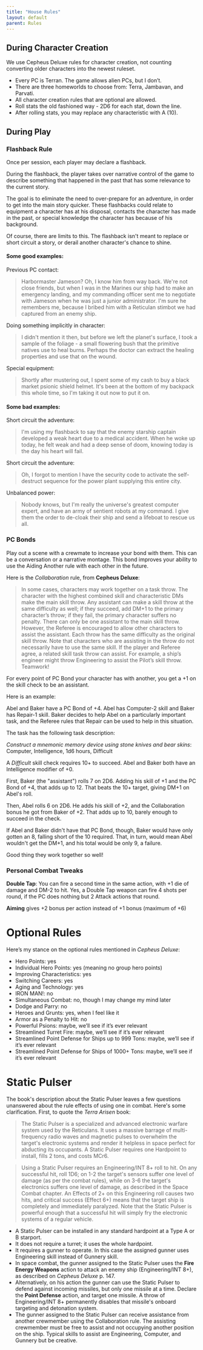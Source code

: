 ```yaml
---
title: "House Rules"
layout: default
parent: Rules
---
```



## During Character Creation

We use Cepheus Deluxe rules for character creation, not counting converting older characters into the newest ruleset.

* Every PC is Terran. The game allows alien PCs, but I don’t.
* There are three homeworlds to choose from: Terra, Jambavan, and Parvati.
* All character creation rules that are optional are allowed.
* Roll stats the old fashioned way - 2D6 for each stat, down the line.
* After rolling stats, you may replace any characteristic with A (10).

## During Play

### Flashback Rule

Once per session, each player may declare a flashback.

During the flashback, the player takes over narrative control of the game to describe something that happened in the past that has some relevance to the current story.

The goal is to eliminate the need to over-prepare for an adventure, in order to get into the main story quicker. These flashbacks could relate to equipment a character has at his disposal, contacts the character has made in the past, or special knowledge the character has because of his background.

Of course, there are limits to this. The flashback isn't meant to replace or short circuit a story, or derail another character's chance to shine.

#### Some good examples:

Previous PC contact:
> Harbormaster Jameson? Oh, I know him from way back. We're not close friends, but when I was in the Marines our ship had to make an emergency landing, and my commanding officer sent me to negotiate with Jameson when he was just a junior administrator. I'm sure he remembers me, because I bribed him with a Reticulan stimbot we had captured from an enemy ship.

Doing something implicitly in character:
> I didn't mention it then, but before we left the planet's surface, I took a sample of the foliage - a small flowering bush that the primitive natives use to heal burns. Perhaps the doctor can extract the healing properties and use that on the wound.

Special equipment:
> Shortly after mustering out, I spent some of my cash to buy a black market psionic shield helmet. It's been at the bottom of my backpack this whole time, so I'm taking it out now to put it on.

#### Some bad examples:

Short circuit the adventure:
> I'm using my flashback to say that the enemy starship captain developed a weak heart due to a medical accident. When he woke up today, he felt weak and had a deep sense of doom, knowing today is the day his heart will fail.

Short circuit the adventure:
> Oh, I forgot to mention I have the security code to activate the self-destruct sequence for the power plant supplying this entire city.

Unbalanced power:
> Nobody knows, but I'm really the universe's greatest computer expert, and have an army of sentient robots at my command. I give them the order to de-cloak their ship and send a lifeboat to rescue us all.

### PC Bonds

Play out a scene with a crewmate to increase your bond with them. This can be a conversation or a narrative montage. This bond improves your ability to use the Aiding Another rule with each other in the future.

Here is the *Collaboration* rule, from **Cepheus Deluxe**:

> In some cases, characters may work together on a task throw. The character with the highest combined skill and characteristic DMs make the main skill throw. Any assistant can make a skill throw at the same difficulty as well; if they succeed, add DM+1 to the primary character’s throw; if they fail, the primary character suffers no penalty. There can only be one assistant to the main skill throw. However, the Referee is encouraged to allow other characters to assist the assistant. Each throw has the same difficulty as the original skill throw. Note that characters who are assisting in the throw do not necessarily have to use the same skill. If the player and Referee agree, a related skill task throw can assist. For example, a ship’s engineer might throw Engineering to assist the Pilot’s skill throw. Teamwork!

For every point of PC Bond your character has with another, you get a +1 on the skill check to be an assistant.

Here is an example:

Abel and Baker have a PC Bond of +4. Abel has Computer-2 skill and Baker has Repair-1 skill. Baker decides to help Abel on a particularly important task, and the Referee rules that Repair can be used to help in this situation. 

The task has the following task description:

*Construct a mnemonic memory device using stone knives and bear skins*: Computer, Intelligence, 1d6 hours, Difficult

A *Difficult* skill check requires 10+ to succeed. Abel and Baker both have an Intelligence modifier of +0.

First, Baker (the "assistant") rolls 7 on 2D6. Adding his skill of +1 and the PC Bond of +4, that adds up to 12. That beats the 10+ target, giving DM+1 on Abel's roll.

Then, Abel rolls 6 on 2D6. He adds his skill of +2, and the Collaboration bonus he got from Baker of +2. That adds up to 10, barely enough to succeed in the check.

If Abel and Baker didn't have that PC Bond, though, Baker would have only gotten an 8, falling short of the 10 required. That, in turn, would mean Abel wouldn't get the DM+1, and his total would be only 9, a failure.

Good thing they work together so well!


### Personal Combat Tweaks

**Double Tap**: You can fire a second time in the same action, with +1 die of damage and DM-2 to hit. Yes, a Double Tap weapon can fire 4 shots per round, if the PC does nothing but 2 Attack actions that round.

**Aiming** gives +2 bonus per action instead of +1 bonus (maximum of +6)


# Optional Rules

Here’s my stance on the optional rules mentioned in *Cepheus Deluxe*:

* Hero Points: yes
* Individual Hero Points: yes (meaning no group hero points)
* Improving Characteristics: yes
* Switching Careers: yes
* Aging and Technology: yes
* IRON MAN!: no
* Simultaneous Combat: no, though I may change my mind later
* Dodge and Parry: no
* Heroes and Grunts: yes, when I feel like it
* Armor as a Penalty to Hit: no
* Powerful Psions: maybe, we’ll see if it’s ever relevant
* Streamlined Turret Fire: maybe, we’ll see if it’s ever relevant
* Streamlined Point Defense for Ships up to 999 Tons: maybe, we’ll see if it’s ever relevant
* Streamlined Point Defense for Ships of 1000+ Tons: maybe, we’ll see if it’s ever relevant


# Static Pulser

The book's description about the Static Pulser leaves a few questions unanswered about the rule effects of using one in combat. Here's some clarification. First, to quote the *Terra Arisen* book:

> The Static Pulser is a specialized and advanced electronic warfare system used by the Reticulans. It uses a massive barrage of multi-frequency radio waves and magnetic pulses to overwhelm the target's electronic systems and render it helpless in space perfect for abducting its occupants. A Static Pulser requires one Hardpoint to install, fills 2 tons, and costs MCr6.

> Using a Static Pulser requires an Engineering/INT 8+ roll to hit. On any successful hit, roll 1D6; on 1-2 the target's sensors suffer one level of damage (as per the combat rules), while on 3-6 the target's electronics suffers one level of damage, as described in the Space Combat chapter. An Effects of 2+ on this Engineering roll causes two hits, and critical success (Effect 6+) means that the target ship is completely and immediately paralyzed. Note that the Static Pulser is powerful enough that a successful hit will simply fry the electronic systems of a regular vehicle.

* A Static Pulser can be installed in any standard hardpoint at a Type A or B starport.
* It does not require a turret; it uses the whole hardpoint. 
* It requires a gunner to operate. In this case the assigned gunner uses Engineering skill instead of Gunnery skill.
* In space combat, the gunner assigned to the Static Pulser uses the **Fire Energy Weapons** action to attack an enemy ship (Engineering/INT 8+), as described on *Cepheus Deluxe* p. 147. 
* Alternatively, on his action the gunner can use the Static Pulser to defend against incoming missiles, but only one missile at a time. Declare the **Point Defense** action, and target one missile. A throw of Engineering/INT 8+ permanently disables that missile's onboard targeting and detonation system.
* The gunner assigned to the Static Pulser can receive assistance from another crewmember using the Collaboration rule. The assisting crewmember must be free to assist and not occupying another position on the ship. Typical skills to assist are Engineering, Computer, and Gunnery but be creative.

